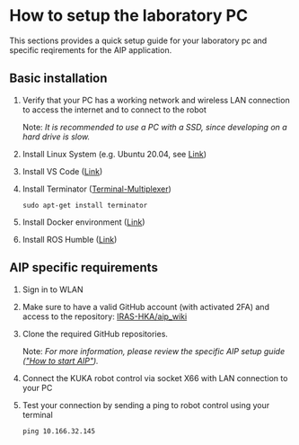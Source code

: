# How to setup the laboratory PC

This sections provides a quick setup guide for your laboratory pc and specific reqirements for the AIP application.

## Basic installation

1. Verify that your PC has a working network and wireless LAN connection to access the internet and to connect to the robot

    Note: _It is recommended to use a PC with a SSD, since developing on a hard drive is slow._

2. Install Linux System (e.g. Ubuntu 20.04, see [Link](https://releases.ubuntu.com/focal/))
3. Install VS Code ([Link](https://code.visualstudio.com/download))
4. Install Terminator ([Terminal-Multiplexer](https://wiki.ubuntuusers.de/Terminator/))

    ```shell
    sudo apt-get install terminator
    ```

5. Install Docker environment ([Link](https://docs.docker.com/engine/install/))
6. Install ROS Humble ([Link](https://docs.ros.org/en/humble/Installation.html))

## AIP specific requirements

1. Sign in to WLAN
2. Make sure to have a valid GitHub account (with activated 2FA) and access to the repository: [IRAS-HKA/aip_wiki](https://github.com/IRAS-HKA/aip_wiki.git)
3. Clone the required GitHub repositories.

   Note: _For more information, please review the specific AIP setup guide (["How to start AIP"](/docs/how_to_start_aip.md))._

4. Connect the KUKA robot control via socket X66 with LAN connection to your PC
5. Test your connection by sending a ping to robot control using your terminal

    ```shell
    ping 10.166.32.145
    ```
